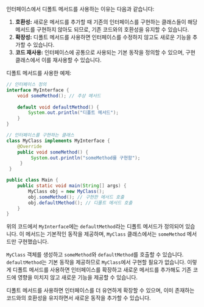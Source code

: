 인터페이스에서 디폴트 메서드를 사용하는 이유는 다음과 같습니다:

1. **호환성:** 새로운 메서드를 추가할 때 기존의 인터페이스를 구현하는 클래스들이 해당 메서드를 구현하지 않아도 되므로, 기존 코드와의 호환성을 유지할 수 있습니다.
2. **확장성:** 디폴트 메서드를 사용하면 인터페이스를 수정하지 않고도 새로운 기능을 추가할 수 있습니다.
3. **코드 재사용:** 인터페이스에 공통으로 사용되는 기본 동작을 정의할 수 있으며, 구현 클래스에서 이를 재사용할 수 있습니다.
    

디폴트 메서드를 사용한 예제:

```java
// 인터페이스 정의 
interface MyInterface {     
	void someMethod(); // 추상 메서드
	     
	default void defaultMethod() {         
		System.out.println("디폴트 메서드");     
	} 
}  

// 인터페이스를 구현하는 클래스 
class MyClass implements MyInterface {     
	@Override     
	public void someMethod() {
		 System.out.println("someMethod를 구현함");     
	 } 
 }  

public class Main {     
	public static void main(String[] args) {         
		MyClass obj = new MyClass();         
		obj.someMethod(); // 구현한 메서드 호출         
		obj.defaultMethod(); // 디폴트 메서드 호출     
	} 
}
```

위의 코드에서 `MyInterface`에는 `defaultMethod`라는 디폴트 메서드가 정의되어 있습니다. 이 메서드는 기본적인 동작을 제공하며, `MyClass` 클래스에서는 `someMethod` 메서드만 구현했습니다.

`MyClass` 객체를 생성하고 `someMethod`와 `defaultMethod`를 호출할 수 있습니다. `defaultMethod`는 기본 동작을 제공하므로 `MyClass`에서 구현할 필요가 없습니다. 이렇게 디폴트 메서드를 사용하면 인터페이스를 확장하고 새로운 메서드를 추가해도 기존 코드에 영향을 미치지 않고 새로운 기능을 제공할 수 있습니다.

디폴트 메서드를 사용하면 인터페이스를 더 유연하게 확장할 수 있으며, 이미 존재하는 코드와의 호환성을 유지하면서 새로운 동작을 추가할 수 있습니다.